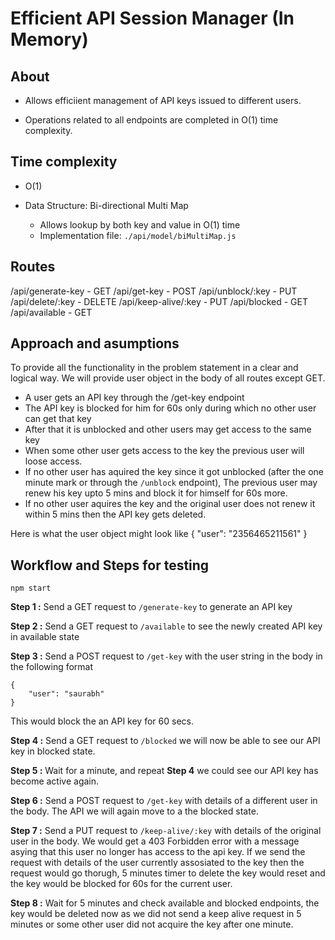 # Efficient API Session Manager (In Memory)

## About

- Allows efficiient management of API keys issued to different users.

- Operations related to all endpoints are completed in O(1) time complexity.

## Time complexity

- O(1)

- Data Structure: Bi-directional Multi Map
  - Allows lookup by both key and value in O(1) time
  - Implementation file: `./api/model/biMultiMap.js`

## Routes

/api/generate-key       -   GET
/api/get-key            -   POST
/api/unblock/:key       -   PUT
/api/delete/:key        -   DELETE
/api/keep-alive/:key    -   PUT
/api/blocked            -   GET
/api/available          -   GET

## Approach and asumptions

To provide all the functionality in the problem statement in a clear and logical way. We will provide user object in the body of all routes except GET.

- A user gets an API key through the /get-key endpoint
- The API key is blocked for him for 60s only during which no other user can get that key
- After that it is unblocked and other users may get access to the same key
- When some other user gets access to the key the previous user will loose access.
- If no other user has aquired the key since it got unblocked (after the one minute mark or through the `/unblock` endpoint), The previous user may renew his key upto 5 mins and block it for himself for 60s more.
- If no other user aquires the key and the original user does not renew it within 5 mins then the API key gets deleted.

Here is what the user object might look like
    {
        "user": "2356465211561"
    }

## Workflow and Steps for testing

`npm start`

**Step 1 :** Send a GET request to `/generate-key` to generate an API key

**Step 2 :** Send a GET request to `/available` to see the newly created API key in available state

**Step 3 :** Send a POST request to `/get-key` with the user string in the body in the following format

    {
        "user": "saurabh"
    }

This would block the an API key for 60 secs.

**Step 4 :** Send a GET request to `/blocked` we will now be able to see our API key in blocked state.

**Step 5 :** Wait for a minute, and repeat **Step 4** we could see our API key has become active again.

**Step 6 :** Send a POST request to `/get-key` with details of a different user in the body. The API we will again move to a the blocked state.

**Step 7 :** Send a PUT request to `/keep-alive/:key` with details of the original user in the body. We would get a 403 Forbidden error with a message asying that this user no longer has access to the api key. If we send the request with details of the user currently assosiated to the key then the request would go thorugh, 5 minutes timer to delete the key would reset and the key would be blocked for 60s for the current user.

**Step 8 :** Wait for 5 minutes and check available and blocked endpoints, the key would be deleted now as we did not send a keep alive request in 5 minutes or some other user did not acquire the key after one minute.
